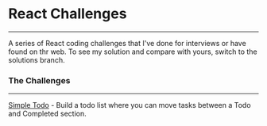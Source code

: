 # React Challenges
---

A series of React coding challenges that I've done for interviews or have found on thr web. To see my solution and compare with yours, switch to the solutions branch.

### The Challenges
---

<p>
<a href="https://github.com/jfinley6/react-challenges/tree/main/simple-todo" target="_blank" >Simple Todo</a> - Build a todo list where you can move tasks between a Todo and Completed section.
</p>
